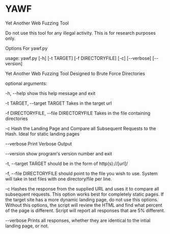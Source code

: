 # YAWF
Yet Another Web Fuzzing Tool

Do not use this tool for any illegal activity.  This is for research purposes only. 

Options For yawf.py 

usage: yawf.py [-h] [-t TARGET] [-f DIRECTORYFILE] [-c] [--verbose] [--version] 

Yet Another Web Fuzzing Tool Designed to Brute Force Directories

optional arguments:

  -h, --help            show this help message and exit
  
  -t TARGET, --target TARGET
                        Takes in the target url
                        
  -f DIRECTORYFILE, --file DIRECTORYFILE
                        Takes in the file containing directories
                        
  -c                    Hash the Landing Page and Compare all Subsequent
                        Requests to the Hash. Ideal for static landing pages
                        
  --verbose             Print Verbose Output
  
  --version             show program's version number and exit

-t, --target
            TARGET should be in the form of http(s)://[url]/
            
-f, --file
            DIRECTORYFILE should point to the file you wish to use.
            System will take in text files with one directory/file per line.
            
 -c         Hashes the response from the supplied URL and uses it to compare all subsequent requests.
            This option works best for completely static pages.
            If the target site has a more dynamic landing page, do not use this options.  
            Without this options, the script will review the HTML and find what percent of the page is different.
            Script will report all responses that are 5% different.
            
  --verbose Prints all responses, whether they are identical to the intial landing page, or not. 

